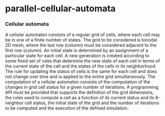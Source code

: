 # parallel-cellular-automata

### Cellular automata
A cellular automaton consists of a regular grid of cells, where each cell may be in one of a finite number
of states. The grid to be considered is toroidal 2D mesh, where the last row (column) must be considered
adjacent to the first row (column). An initial state is determined by an assignment of a particular state for
each cell. A new generation is created according to some fixed set of rules that determine the new state
of each cell in terms of the current state of the cell and the states of the cells in its neighborhood. The rule
for updating the status of cells is the same for each cell and does not change over time and is applied to
the entire grid simultaneously. The computation of a cellular automaton consists of the computation of
the changes in grid cell status for a given number of iterations.
A programming API must be provided that supports the definition of the grid dimensions, the rules used
to compute a cell as a function of its current status and its 8-neighbor cell status, the initial state of the
grid and the number of iterations to be computed and the execution of the defined simulation.
